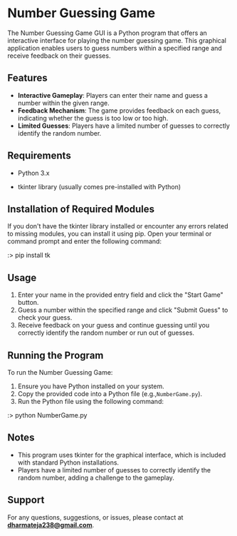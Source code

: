 # **Number Guessing Game**

The Number Guessing Game GUI is a Python program that offers an interactive interface for playing the number guessing game. This graphical application enables users to guess numbers within a specified range and receive feedback on their guesses.

## **Features**

- **Interactive Gameplay**: Players can enter their name and guess a number within the given range.
- **Feedback Mechanism**: The game provides feedback on each guess, indicating whether the guess is too low or too high.
- **Limited Guesses**: Players have a limited number of guesses to correctly identify the random number.

## **Requirements**

- Python 3.x

- tkinter library (usually comes pre-installed with Python)
  

## **Installation of Required Modules**

If you don't have the tkinter library installed or encounter any errors related to missing modules, you can install it using pip. Open your terminal or command prompt and enter the following command:

:> pip install tk


## **Usage**

1. Enter your name in the provided entry field and click the "Start Game" button.
2. Guess a number within the specified range and click "Submit Guess" to check your guess.
3. Receive feedback on your guess and continue guessing until you correctly identify the random number or run out of guesses.

## **Running the Program**

To run the Number Guessing Game:

1. Ensure you have Python installed on your system.
2. Copy the provided code into a Python file (e.g.,`NumberGame.py`).
3. Run the Python file using the following command:

:> python NumberGame.py

## **Notes**

- This program uses tkinter for the graphical interface, which is included with standard Python installations.
- Players have a limited number of guesses to correctly identify the random number, adding a challenge to the gameplay.

## **Support**

For any questions, suggestions, or issues, please contact at **dharmateja238@gmail.com**.
